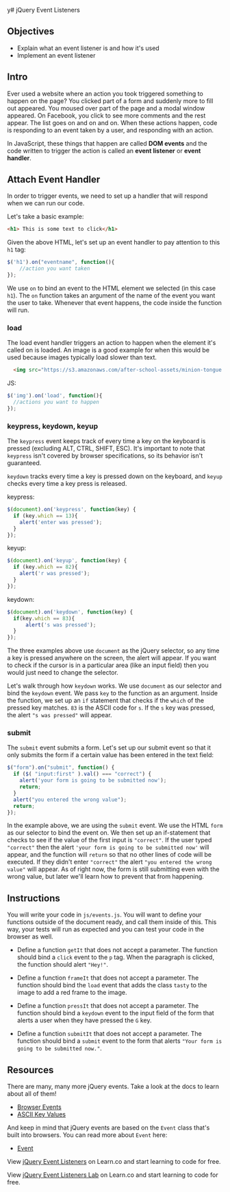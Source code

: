 y# jQuery Event Listeners

## Objectives
+ Explain what an event listener is and how it's used
+ Implement an event listener

## Intro

Ever used a website where an action you took triggered something to happen on the page? You clicked part of a form and suddenly more to fill out appeared. You moused over part of the page and a modal window appeared. On Facebook, you click to see more comments and the rest appear. The list goes on and on and on. When these actions happen, code is responding to an event taken by a user, and responding with an action.

In JavaScript, these things that happen are called **DOM events** and the code written to trigger the action is called an **event listener** or **event handler**.

## Attach Event Handler

In order to trigger events, we need to set up a handler that will respond when we can run our code.

Let's take a basic example:

```html
<h1> This is some text to click</h1>
```

Given the above HTML, let's set up an event handler to pay attention to this `h1` tag:

```js
$('h1').on("eventname", function(){
    //action you want taken
});
```

We use `on` to bind an event to the HTML element we selected (in this case `h1`). The `on` function takes an argument of the name of the event you want the user to take. Whenever that event happens, the code inside the function will run.

### load

The load event handler triggers an action to happen when the element it's called on is loaded. An image is a good example for when this would be used because images typically load slower than text.

```html
  <img src="https://s3.amazonaws.com/after-school-assets/minion-tongue.jpg">
```

JS:
```js
$('img').on('load', function(){
  //actions you want to happen
});
```

### keypress, keydown, keyup

The `keypress` event keeps track of every time a key on the keyboard is pressed (excluding ALT, CTRL, SHIFT, ESC). It's important to note that `keypress` isn't covered by browser specifications, so its behavior isn't guaranteed.

`keydown` tracks every time a key is pressed down on the keyboard, and `keyup` checks every time a key press is released.

keypress:

```js
$(document).on('keypress', function(key) {
  if (key.which == 13){
    alert('enter was pressed');
  }
});
```

keyup:
```js
$(document).on('keyup', function(key) {
  if (key.which == 82){
    alert('r was pressed');
  }
});
```

keydown:
```js
$(document).on('keydown', function(key) {
  if(key.which == 83){
      alert('s was pressed');
  }
});
```

The three examples above use `document` as the jQuery selector, so any time a key is pressed anywhere on the screen, the alert will appear. If you want to check if the cursor is in a particular area (like an input field) then you would just need to change the selector.

Let's walk through how `keydown` works. We use `document` as our selector and bind the `keydown` event. We pass `key` to the function as an argument. Inside the function, we set up an `if` statement that checks if the `which` of the pressed key matches. `83` is the ASCII code for `s`. If the `s` key was pressed, the alert `"s was pressed"` will appear.

### submit

The `submit` event submits a form. Let's set up our submit event so that it only submits the form if a certain value has been entered in the text field:

```js
$("form").on("submit", function() {
  if ($( "input:first" ).val() === "correct") {
    alert('your form is going to be submitted now');
    return;
  }
  alert("you entered the wrong value");
  return;
});
```

In the example above, we are using the `submit` event. We use the HTML `form` as our selector to bind the event on. We then set up an if-statement that checks to see if the value of the first input is `"correct"`. If the user typed `"correct"` then the alert `'your form is going to be submitted now'` will appear, and the function will `return` so that no other lines of code will be executed. If they didn't enter `"correct"` the alert `"you entered the wrong value"` will appear. As of right now, the form is still submitting even with the wrong value, but later we'll learn how to prevent that from happening.


## Instructions

You will write your code in `js/events.js`. You will want to define your functions outside of the document ready, and call them inside of this. This way, your tests will run as expected and you can test your code in the browser as well.

+ Define a function `getIt` that does not accept a parameter. The function should bind a `click` event to the `p` tag. When the paragraph is clicked, the function should alert `"Hey!"`.

+ Define a function `frameIt` that does not accept a parameter. The function should bind the `load` event that adds the class `tasty` to the image to add a red frame to the image.

+ Define a function `pressIt` that does not accept a parameter. The function should bind a `keydown` event to the input field of the form that alerts a user when they have pressed the `G` key.

+ Define a function `submitIt` that does not accept a parameter. The function should bind a `submit` event to the form that alerts `"Your form is going to be submitted now."`.

## Resources

There are many, many more jQuery events. Take a look at the docs to learn about all of them!

+ [Browser Events](https://api.jquery.com/category/events/browser-events/)
+ [ASCII Key Values](http://keycode.info/)

And keep in mind that jQuery events are based on the `Event` class that's built into browsers. You can read more about `Event` here:

+ [Event](https://developer.mozilla.org/en-US/docs/Web/API/Event)

<p data-visibility='hidden'>View <a href='https://learn.co/lessons/js-jquery-event-listeners-readme' title='jQuery Event Listeners'>jQuery Event Listeners</a> on Learn.co and start learning to code for free.</p>

<p class='util--hide'>View <a href='https://learn.co/lessons/js-jquery-event-listeners-readme'>jQuery Event Listeners Lab</a> on Learn.co and start learning to code for free.</p>

